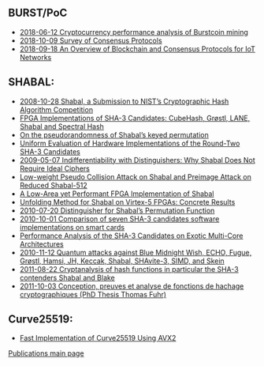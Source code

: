 BURST/PoC
---------

-   [2018-06-12 Cryptocurrency performance analysis of Burstcoin mining](-file-180612-burst-mining-perf-analysis-pdf.md)
-   [2018-10-09 Survey of Consensus Protocols](-file-181009-burst-survey-consensus-protocols-pdf.md)
-   [2018-09-18 An Overview of Blockchain and Consensus Protocols for IoT Networks](-file-2018-09-18-an-overview-of-blockchain-and-consensus-protocols-for-iot-networks-pdf.md)

SHABAL:
-------

-   [2008-10-28 Shabal, a Submission to NIST’s Cryptographic Hash Algorithm Competition](-file-shabal-a-submission-to-nists-cryptographic-hash-a-pdf.md)
-   [FPGA Implementations of SHA-3 Candidates: CubeHash, Grøstl, LANE, Shabal and Spectral Hash](-file-09xxxx-shabal-fpga-implementations-pdf.md)
-   [On the pseudorandomness of Shabal’s keyed permutation](-file-09xxxx-shabal-pseudorandomness-pdf.md)
-   [Uniform Evaluation of Hardware Implementations of the Round-Two SHA-3 Candidates](-file-09xxxx-shabal-uniform-eval-hw-impl-pdf.md)
-   [2009-05-07 Indifferentiability with Distinguishers: Why Shabal Does Not Require Ideal Ciphers](-file-090507-shabal-ideal-ciphers-not-required-pdf.md)
-   [Low-weight Pseudo Collision Attack on Shabal and Preimage Attack on Reduced Shabal-512](-file-10xxxx-shabal-collision-preimage-pdf.md)
-   [A Low-Area yet Performant FPGA Implementation of Shabal](-file-10xxxx-shabal-low-area-fpga-pdf.md)
-   [Unfolding Method for Shabal on Virtex-5 FPGAs: Concrete Results](-file-10xxxx-shabal-virtex-fpga-pdf.md)
-   [2010-07-20 Distinguisher for Shabal’s Permutation Function](-file-100720-shabal-distinguisher-perm-func-pdf.md)
-   [2010-10-01 Comparison of seven SHA-3 candidates software implementations on smart cards](-file-1010xx-shabal-comparison-sha3-candidates-pdf.md)
-   [Performance Analysis of the SHA-3 Candidates on Exotic Multi-Core Architectures](-file-10xxxx-shabal-performance-exotic-multicore-pdf.md)
-   [2010-11-12 Quantum attacks against Blue Midnight Wish, ECHO, Fugue, Grøstl, Hamsi, JH, Keccak, Shabal, SHAvite-3, SIMD, and Skein](-file-101112-shabal-quantum-attacks-pdf.md)
-   [2011-08-22 Cryptanalysis of hash functions in particular the SHA-3 contenders Shabal and Blake](-file-110822-shabal-cryptanalysis-blake-pdf.md)
-   [2011-10-03 Conception, preuves et analyse de fonctions de hachage cryptographiques (PhD Thesis Thomas Fuhr)](-file-111003-shabal-these-thomas-fuhr-pdf.md)

Curve25519:
-----------

-   [Fast Implementation of Curve25519 Using AVX2](-file-15xxxx-burst-25519-avx2-pdf.md)

[Publications main page](publications-burst.md)
